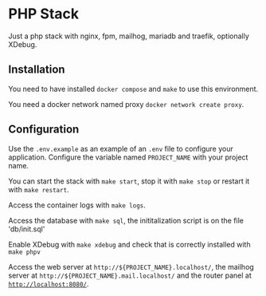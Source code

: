 # PHP Stack

Just a php stack with nginx, fpm, mailhog, mariadb and traefik, optionally XDebug.

## Installation

You need to have installed `docker compose` and `make` to use this environment.

You need a docker network named proxy `docker network create proxy`.

## Configuration

Use the `.env.example` as an example of an `.env` file to configure your application. Configure the variable named `PROJECT_NAME` with your project name.

You can start the stack with `make start`, stop it with `make stop` or restart it with `make restart`.

Access the container logs with `make logs`.

Access the database with `make sql`, the inititalization script is on the file 'db/init.sql'

Enable XDebug with `make xdebug` and check that is correctly installed with `make phpv`

Access the web server at `http://${PROJECT_NAME}.localhost/`, the mailhog server at `http://${PROJECT_NAME}.mail.localhost/` and the router panel at [`http://localhost:8080/`](http://localhost:8080/).

